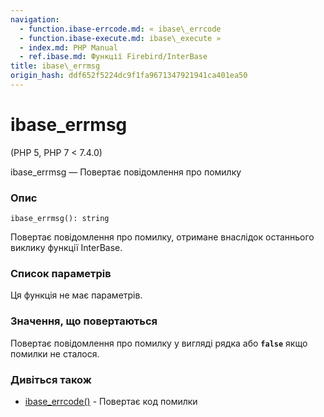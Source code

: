 ```yaml
---
navigation:
  - function.ibase-errcode.md: « ibase\_errcode
  - function.ibase-execute.md: ibase\_execute »
  - index.md: PHP Manual
  - ref.ibase.md: Функції Firebird/InterBase
title: ibase\_errmsg
origin_hash: ddf652f5224dc9f1fa9671347921941ca401ea50
---
```

# ibase\_errmsg

(PHP 5, PHP 7 < 7.4.0)

ibase\_errmsg — Повертає повідомлення про помилку

### Опис

```methodsynopsis
ibase_errmsg(): string
```

Повертає повідомлення про помилку, отримане внаслідок останнього виклику функції InterBase.

### Список параметрів

Ця функція не має параметрів.

### Значення, що повертаються

Повертає повідомлення про помилку у вигляді рядка або **`false`** якщо помилки не сталося.

### Дивіться також

-   [ibase\_errcode()](function.ibase-errcode.md) \- Повертає код помилки
